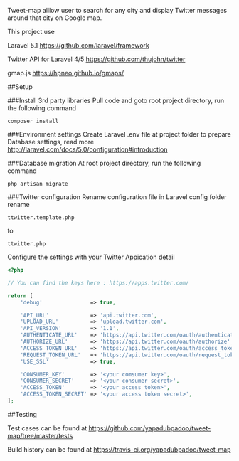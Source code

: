 Tweet-map alllow user to search for any city and display Twitter messages around that city on Google map.

This project use

Laravel 5.1
https://github.com/laravel/framework

Twitter API for Laravel 4/5
https://github.com/thujohn/twitter

gmap.js
https://hpneo.github.io/gmaps/

##Setup

###Install 3rd party libraries
Pull code and goto root project directory, run the following command
```shell
composer install
```
###Environment settings
Create Laravel .env file at project folder to prepare Database settings, read more http://laravel.com/docs/5.0/configuration#introduction

###Database migration
At root project directory, run the following command
```shell
php artisan migrate
```

###Twitter configuration
Rename configuration file in Laravel config folder
rename
```text
ttwitter.template.php
```
to
```text
ttwitter.php
```
Configure the settings with your Twitter Appication detail
```php
<?php

// You can find the keys here : https://apps.twitter.com/

return [
	'debug'               => true,

	'API_URL'             => 'api.twitter.com',
	'UPLOAD_URL'          => 'upload.twitter.com',
	'API_VERSION'         => '1.1',
	'AUTHENTICATE_URL'    => 'https://api.twitter.com/oauth/authenticate',
	'AUTHORIZE_URL'       => 'https://api.twitter.com/oauth/authorize',
	'ACCESS_TOKEN_URL'    => 'https://api.twitter.com/oauth/access_token',
	'REQUEST_TOKEN_URL'   => 'https://api.twitter.com/oauth/request_token',
	'USE_SSL'             => true,

	'CONSUMER_KEY'        => '<your comsumer key>',
	'CONSUMER_SECRET'     => '<your consumer secret>',
	'ACCESS_TOKEN'        => '<your access token>',
	'ACCESS_TOKEN_SECRET' => '<your access token secret>',
];
```
##Testing

Test cases can be found at https://github.com/yapadubpadoo/tweet-map/tree/master/tests

Build history can be found at https://travis-ci.org/yapadubpadoo/tweet-map
